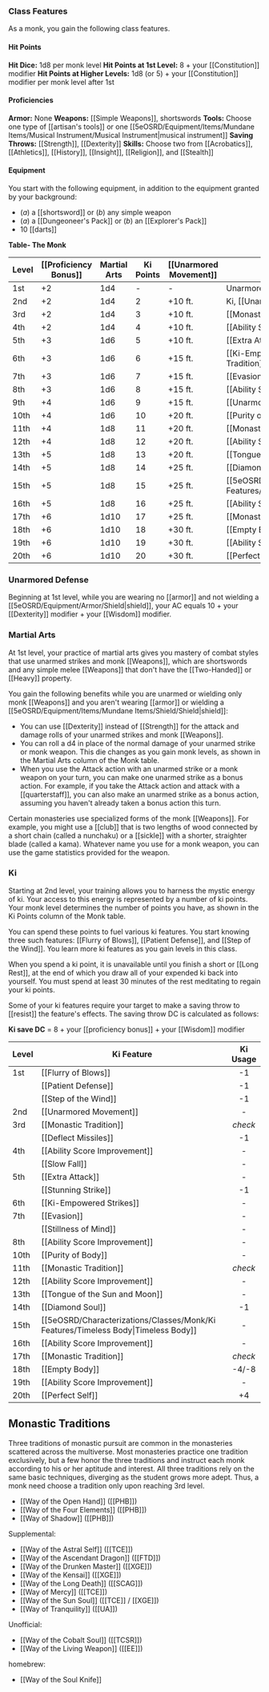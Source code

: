 ### Class Features

As a monk, you gain the following class features.

#### Hit Points

**Hit Dice:** 1d8 per monk level
**Hit Points at 1st Level:** 8 + your [[Constitution]] modifier
**Hit Points at Higher Levels:** 1d8 (or 5) + your [[Constitution]] modifier per monk level after 1st

#### Proficiencies

**Armor:** None
**Weapons:** [[Simple Weapons]], shortswords
**Tools:** Choose one type of [[artisan's tools]] or one [[5eOSRD/Equipment/Items/Mundane Items/Musical Instrument/Musical Instrument|musical instrument]]
**Saving Throws:** [[Strength]], [[Dexterity]]
**Skills:** Choose two from [[Acrobatics]], [[Athletics]], [[History]], [[Insight]], [[Religion]], and [[Stealth]]

#### Equipment

You start with the following equipment, in addition to the equipment granted by your background:

- (*a*) a [[shortsword]] or (*b*) any simple weapon
- (*a*) a [[Dungeoneer's Pack]] or (*b*) an [[Explorer's Pack]]
- 10 [[darts]]

**Table- The Monk**

| Level | [[Proficiency Bonus]] | Martial Arts | Ki Points | [[Unarmored Movement]] | Features                                         |
| ----- | --------------------- | ------------ | --------- | ------------------ | ------------------------------------------------ |
| 1st   | +2                    | 1d4          | -         | -                  | Unarmored Defense, Martial Arts                  |
| 2nd   | +2                    | 1d4          | 2         | +10 ft.            | Ki, [[Unarmored Movement]]                           |
| 3rd   | +2                    | 1d4          | 3         | +10 ft.            | [[Monastic Tradition]], [[Deflect Missiles]]             |
| 4th   | +2                    | 1d4          | 4         | +10 ft.            | [[Ability Score Improvement]], [[Slow Fall]]             |
| 5th   | +3                    | 1d6          | 5         | +10 ft.            | [[Extra Attack]], [[Stunning Strike]]                    |
| 6th   | +3                    | 1d6          | 6         | +15 ft.            | [[Ki-Empowered Strikes]], [[Monastic Tradition]] Feature |
| 7th   | +3                    | 1d6          | 7         | +15 ft.            | [[Evasion]], [[Stillness of Mind]]                       |
| 8th   | +3                    | 1d6          | 8         | +15 ft.            | [[Ability Score Improvement]]                        |
| 9th   | +4                    | 1d6          | 9         | +15 ft.            | [[Unarmored Movement]] improvement                   |
| 10th  | +4                    | 1d6          | 10        | +20 ft.            | [[Purity of Body]]                                   |
| 11th  | +4                    | 1d8          | 11        | +20 ft.            | [[Monastic Tradition]] Feature                       |
| 12th  | +4                    | 1d8          | 12        | +20 ft.            | [[Ability Score Improvement]]                        |
| 13th  | +5                    | 1d8          | 13        | +20 ft.            | [[Tongue of the Sun and Moon]]                       |
| 14th  | +5                    | 1d8          | 14        | +25 ft.            | [[Diamond Soul]]                                     |
| 15th  | +5                    | 1d8          | 15        | +25 ft.            | [[5eOSRD/Characterizations/Classes/Monk/Ki Features/Timeless Body\|Timeless Body]]                                    |
| 16th  | +5                    | 1d8          | 16        | +25 ft.            | [[Ability Score Improvement]]                        |
| 17th  | +6                    | 1d10         | 17        | +25 ft.            | [[Monastic Tradition]] Feature                       |
| 18th  | +6                    | 1d10         | 18        | +30 ft.            | [[Empty Body]]                                       |
| 19th  | +6                    | 1d10         | 19        | +30 ft.            | [[Ability Score Improvement]]                        |
| 20th  | +6                    | 1d10         | 20        | +30 ft.            | [[Perfect Self]]                                     |

### Unarmored Defense

Beginning at 1st level, while you are wearing no [[armor]] and not wielding a [[5eOSRD/Equipment/Armor/Shield|shield]], your AC equals 10 + your [[Dexterity]] modifier + your [[Wisdom]] modifier.

### Martial Arts

At 1st level, your practice of martial arts gives you mastery of combat styles that use unarmed strikes and monk [[Weapons]], which are shortswords and any simple melee [[Weapons]] that don't have the [[Two-Handed]] or [[Heavy]] property.

You gain the following benefits while you are unarmed or wielding only monk [[Weapons]] and you aren't wearing [[armor]] or wielding a [[5eOSRD/Equipment/Items/Mundane Items/Shield/Shield|shield]]:

- You can use [[Dexterity]] instead of [[Strength]] for the attack and damage rolls of your unarmed strikes and monk [[Weapons]].
- You can roll a d4 in place of the normal damage of your unarmed strike or monk weapon. This die changes as you gain monk levels, as shown in the Martial Arts column of the Monk table.
- When you use the Attack action with an unarmed strike or a monk weapon on your turn, you can make one unarmed strike as a bonus action. For example, if you take the Attack action and attack with a [[quarterstaff]], you can also make an unarmed strike as a bonus action, assuming you haven't already taken a bonus action this turn.

Certain monasteries use specialized forms of the monk [[Weapons]]. For example, you might use a [[club]] that is two lengths of wood connected by a short chain (called a nunchaku) or a [[sickle]] with a shorter, straighter blade (called a kama). Whatever name you use for a monk weapon, you can use the game statistics provided for the weapon.

### Ki

Starting at 2nd level, your training allows you to harness the mystic energy of ki. Your access to this energy is represented by a number of ki points. Your monk level determines the number of points you have, as shown in the Ki Points column of the Monk table.

You can spend these points to fuel various ki features. You start knowing three such features: [[Flurry of Blows]], [[Patient Defense]], and [[Step of the Wind]]. You learn more ki features as you gain levels in this class.

When you spend a ki point, it is unavailable until you finish a short or [[Long Rest]], at the end of which you draw all of your expended ki back into yourself. You must spend at least 30 minutes of the rest meditating to regain your ki points.

Some of your ki features require your target to make a saving throw to [[resist]] the feature's effects. The saving throw DC is calculated as follows:

**Ki save DC** = 8 + your [[proficiency bonus]] + your [[Wisdom]] modifier

| Level | **Ki Feature**                                                                     | **Ki Usage** |
| ----- | ---------------------------------------------------------------------------------- |:------------:|
| 1st   | [[Flurry of Blows]]                                                                |      -1      |
|       | [[Patient Defense]]                                                                |      -1      |
|       | [[Step of the Wind]]                                                               |      -1      |
| 2nd   | [[Unarmored Movement]]                                                             |      -       |
| 3rd   | [[Monastic Tradition]]                                                             |   *check*    |
|       | [[Deflect Missiles]]                                                               |      -1      |
| 4th   | [[Ability Score Improvement]]                                                      |      -       |
|       | [[Slow Fall]]                                                                      |      -       |
| 5th   | [[Extra Attack]]                                                                   |      -       |
|       | [[Stunning Strike]]                                                                |      -1      |
| 6th   | [[Ki-Empowered Strikes]]                                                           |      -       |
| 7th   | [[Evasion]]                                                                        |      -       |
|       | [[Stillness of Mind]]                                                              |      -       |
| 8th   | [[Ability Score Improvement]]                                                      |      -       |
| 10th  | [[Purity of Body]]                                                                 |      -       |
| 11th  | [[Monastic Tradition]]                                                             |   *check*    |
| 12th  | [[Ability Score Improvement]]                                                      |      -       |
| 13th  | [[Tongue of the Sun and Moon]]                                                     |      -       |
| 14th  | [[Diamond Soul]]                                                                   |      -1      |
| 15th  | [[5eOSRD/Characterizations/Classes/Monk/Ki Features/Timeless Body\|Timeless Body]] |      -       |
| 16th  | [[Ability Score Improvement]]                                                      |      -       |
| 17th  | [[Monastic Tradition]]                                                             |   *check*    | 
| 18th  | [[Empty Body]]                                                                     |    -4/-8     |
| 19th  | [[Ability Score Improvement]]                                                      |      -       |
| 20th  | [[Perfect Self]]                                                                   |      +4      |

## Monastic Traditions

Three traditions of monastic pursuit are common in the monasteries scattered across the multiverse. Most monasteries practice one tradition exclusively, but a few honor the three traditions and instruct each monk according to his or her aptitude and interest. All three traditions rely on the same basic techniques, diverging as the student grows more adept. Thus, a monk need choose a tradition only upon reaching 3rd level.

- [[Way of the Open Hand]] ([[PHB]])
- [[Way of the Four Elements]] ([[PHB]])
- [[Way of Shadow]] ([[PHB]])

Supplemental:
- [[Way of the Astral Self]] ([[TCE]])
- [[Way of the Ascendant Dragon]] ([[FTD]])
- [[Way of the Drunken Master]] ([[XGE]])
- [[Way of the Kensai]] ([[XGE]])
- [[Way of the Long Death]] ([[SCAG]])
- [[Way of Mercy]] ([[TCE]])
- [[Way of the Sun Soul]] ([[TCE]] / [[XGE]])
- [[Way of Tranquility]] ([[UA]])

Unofficial:
- [[Way of the Cobalt Soul]] ([[TCSR]])
- [[Way of the Living Weapon]] ([[EE]])

homebrew:
- [[Way of the Soul Knife]]
